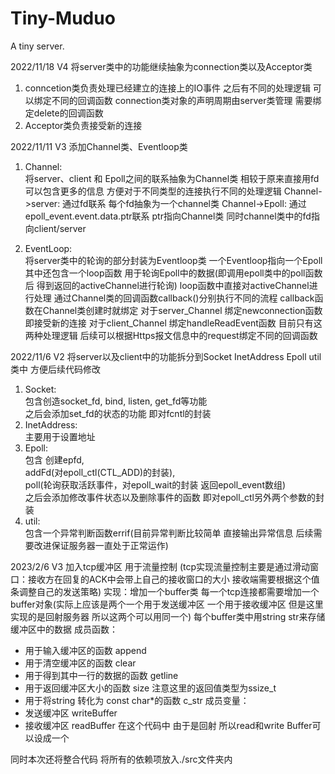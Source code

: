 # Tiny-Muduo
A tiny server.


2022/11/18 V4
将server类中的功能继续抽象为connection类以及Acceptor类
1. conncetion类负责处理已经建立的连接上的IO事件 之后有不同的处理逻辑 可以绑定不同的回调函数 connection类对象的声明周期由server类管理 需要绑定delete的回调函数
2. Acceptor类负责接受新的连接 


2022/11/11 V3
添加Channel类、Eventloop类
1. Channel:<br>
    将server、client 和 Epoll之间的联系抽象为Channel类 相较于原来直接用fd可以包含更多的信息 方便对于不同类型的连接执行不同的处理逻辑
    Channel->server: 通过fd联系 每个fd抽象为一个channel类
    Channel->Epoll: 通过epoll_event.event.data.ptr联系 ptr指向Channel类 同时channel类中的fd指向client/server

2. EventLoop:<br>
    将server类中的轮询的部分封装为Eventloop类 一个Eventloop指向一个Epoll
    其中还包含一个loop函数 用于轮询Epoll中的数据(即调用epoll类中的poll函数后 得到返回的activeChannel进行轮询)
    loop函数中直接对activeChannel进行处理 通过Channel类的回调函数callback()分别执行不同的流程
    callback函数在Channel类创建时就绑定 对于server_Channel 绑定newconnection函数 即接受新的连接 
    对于client_Channel 绑定handleReadEvent函数 目前只有这两种处理逻辑 后续可以根据Https报文信息中的request绑定不同的回调函数

2022/11/6 V2
将server以及client中的功能拆分到Socket InetAddress Epoll util类中 方便后续代码修改
1. Socket:<br>
    包含创造socket_fd, bind, listen, get_fd等功能  
    之后会添加set_fd的状态的功能 即对fcntl的封装  
2. InetAddress:<br>
    主要用于设置地址  
3. Epoll:<br>
    包含
    创建epfd,   
    addFd(对epoll_ctl(CTL_ADD)的封装),   
    poll(轮询获取活跃事件，对epoll_wait的封装 返回epoll_event数组)  
    之后会添加修改事件状态以及删除事件的函数 即对epoll_ctl另外两个参数的封装  
4. util:<br>
    包含一个异常判断函数errif(目前异常判断比较简单 直接输出异常信息 后续需要改进保证服务器一直处于正常运作)  

2023/2/6 V3
加入tcp缓冲区 用于流量控制 (tcp实现流量控制主要是通过滑动窗口：接收方在回复的ACK中会带上自己的接收窗口的大小 接收端需要根据这个值条调整自己的发送策略)
实现：增加一个buffer类 每一个tcp连接都需要增加一个buffer对象(实际上应该是两个一个用于发送缓冲区 一个用于接收缓冲区 但是这里实现的是回射服务器 所以这两个可以用同一个)
每个buffer类中用string str来存储缓冲区中的数据
成员函数：
- 用于输入缓冲区的函数 append
- 用于清空缓冲区的函数 clear
- 用于得到其中一行的数据的函数 getline
- 用于返回缓冲区大小的函数 size 注意这里的返回值类型为ssize_t
- 用于将string 转化为 const char*的函数 c_str
成员变量：
- 发送缓冲区 writeBuffer
- 接收缓冲区 readBuffer
在这个代码中 由于是回射 所以read和write Buffer可以设成一个

同时本次还将整合代码 将所有的依赖项放入./src文件夹内
